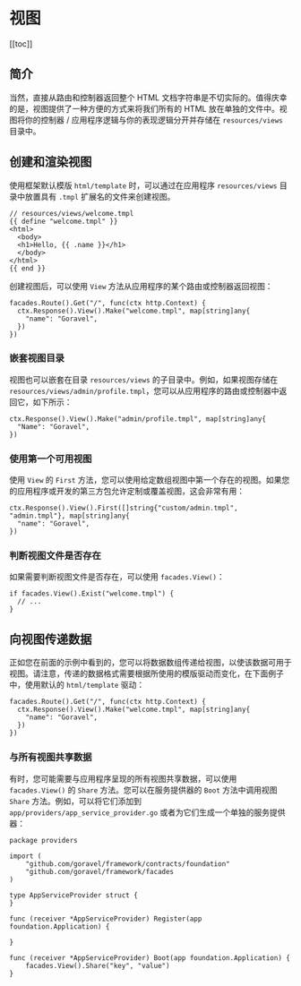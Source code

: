 # 视图

[[toc]]

## 简介

当然，直接从路由和控制器返回整个 HTML 文档字符串是不切实际的。值得庆幸的是，视图提供了一种方便的方式来将我们所有的 HTML 放在单独的文件中。视图将你的控制器 / 应用程序逻辑与你的表现逻辑分开并存储在 `resources/views` 目录中。

## 创建和渲染视图

使用框架默认模版 `html/template` 时，可以通过在应用程序 `resources/views` 目录中放置具有 `.tmpl` 扩展名的文件来创建视图。

```
// resources/views/welcome.tmpl
{{ define "welcome.tmpl" }}
<html>
  <body>
  <h1>Hello, {{ .name }}</h1>
  </body>
</html>
{{ end }}
```

创建视图后，可以使用 `View` 方法从应用程序的某个路由或控制器返回视图：

```
facades.Route().Get("/", func(ctx http.Context) {
  ctx.Response().View().Make("welcome.tmpl", map[string]any{
    "name": "Goravel",
  })
})
```

### 嵌套视图目录

视图也可以嵌套在目录 `resources/views` 的子目录中。例如，如果视图存储在 `resources/views/admin/profile.tmpl`，您可以从应用程序的路由或控制器中返回它，如下所示：

```
ctx.Response().View().Make("admin/profile.tmpl", map[string]any{
  "Name": "Goravel",
})
```

### 使用第一个可用视图

使用 `View` 的 `First` 方法，您可以使用给定数组视图中第一个存在的视图。如果您的应用程序或开发的第三方包允许定制或覆盖视图，这会非常有用：

```
ctx.Response().View().First([]string{"custom/admin.tmpl", "admin.tmpl"}, map[string]any{
  "name": "Goravel",
})
```

### 判断视图文件是否存在

如果需要判断视图文件是否存在，可以使用 `facades.View()`：

```
if facades.View().Exist("welcome.tmpl") {
  // ...
}
```

## 向视图传递数据

正如您在前面的示例中看到的，您可以将数据数组传递给视图，以使该数据可用于视图。请注意，传递的数据格式需要根据所使用的模版驱动而变化，在下面例子中，使用默认的 `html/template` 驱动：

```
facades.Route().Get("/", func(ctx http.Context) {
  ctx.Response().View().Make("welcome.tmpl", map[string]any{
    "name": "Goravel",
  })
})
```

### 与所有视图共享数据

有时，您可能需要与应用程序呈现的所有视图共享数据，可以使用 `facades.View()` 的 `Share` 方法。您可以在服务提供器的 `Boot` 方法中调用视图 `Share` 方法。例如，可以将它们添加到 `app/providers/app_service_provider.go` 或者为它们生成一个单独的服务提供器：

```
package providers

import (
	"github.com/goravel/framework/contracts/foundation"
    "github.com/goravel/framework/facades
)

type AppServiceProvider struct {
}

func (receiver *AppServiceProvider) Register(app foundation.Application) {

}

func (receiver *AppServiceProvider) Boot(app foundation.Application) {
    facades.View().Share("key", "value")
}
```
